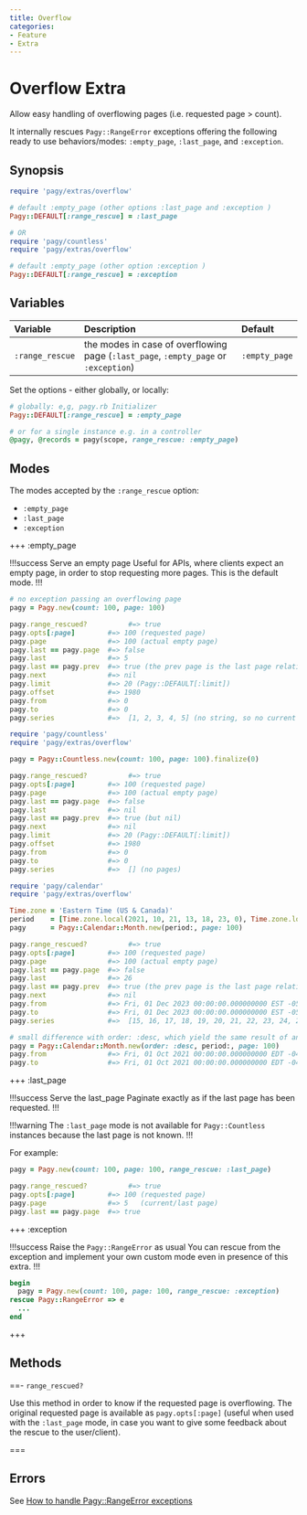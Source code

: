 ```yaml
---
title: Overflow
categories:
- Feature
- Extra
---
```


# Overflow Extra

Allow easy handling of overflowing pages (i.e. requested page > count).

It internally rescues `Pagy::RangeError` exceptions offering the following ready to use
behaviors/modes: `:empty_page`, `:last_page`, and `:exception`.

## Synopsis

```ruby pagy.rb (initializer)
require 'pagy/extras/overflow'

# default :empty_page (other options :last_page and :exception )
Pagy::DEFAULT[:range_rescue] = :last_page

# OR
require 'pagy/countless'
require 'pagy/extras/overflow'

# default :empty_page (other option :exception )
Pagy::DEFAULT[:range_rescue] = :exception

```

## Variables

| Variable    | Description                                                                         | Default       |
|:------------|:------------------------------------------------------------------------------------|:--------------|
| `:range_rescue` | the modes in case of overflowing page (`:last_page`, `:empty_page` or `:exception`) | `:empty_page` |

Set the options - either globally, or locally:

```ruby
# globally: e,g, pagy.rb Initializer
Pagy::DEFAULT[:range_rescue] = :empty_page

# or for a single instance e.g. in a controller
@pagy, @records = pagy(scope, range_rescue: :empty_page)
```

## Modes

The modes accepted by the `:range_rescue` option:

- `:empty_page`
- `:last_page`
- `:exception`

+++ :empty_page

!!!success Serve an empty page
Useful for APIs, where clients expect an empty page, in order to stop requesting more pages. This is the default mode.
!!!

```ruby Pagy instance example
# no exception passing an overflowing page
pagy = Pagy.new(count: 100, page: 100)

pagy.range_rescued?          #=> true
pagy.opts[:page]        #=> 100 (requested page)
pagy.page               #=> 100 (actual empty page)
pagy.last == pagy.page  #=> false
pagy.last               #=> 5
pagy.last == pagy.prev  #=> true (the prev page is the last page relative to the overflowing page)
pagy.next               #=> nil
pagy.limit              #=> 20 (Pagy::DEFAULT[:limit])
pagy.offset             #=> 1980
pagy.from               #=> 0
pagy.to                 #=> 0
pagy.series             #=>  [1, 2, 3, 4, 5] (no string, so no current page highlighted in the UI)
```

```ruby Pagy::Countless instance example
require 'pagy/countless'
require 'pagy/extras/overflow'

pagy = Pagy::Countless.new(count: 100, page: 100).finalize(0)

pagy.range_rescued?          #=> true
pagy.opts[:page]        #=> 100 (requested page)
pagy.page               #=> 100 (actual empty page)
pagy.last == pagy.page  #=> false
pagy.last               #=> nil
pagy.last == pagy.prev  #=> true (but nil)
pagy.next               #=> nil
pagy.limit              #=> 20 (Pagy::DEFAULT[:limit])
pagy.offset             #=> 1980
pagy.from               #=> 0
pagy.to                 #=> 0
pagy.series             #=>  [] (no pages)
```

```ruby Pagy::Calendar::Month instance example
require 'pagy/calendar'
require 'pagy/extras/overflow'

Time.zone = 'Eastern Time (US & Canada)'
period    = [Time.zone.local(2021, 10, 21, 13, 18, 23, 0), Time.zone.local(2023, 11, 13, 15, 43, 40, 0)]
pagy      = Pagy::Calendar::Month.new(period:, page: 100)

pagy.range_rescued?          #=> true
pagy.opts[:page]        #=> 100 (requested page)
pagy.page               #=> 100 (actual empty page)
pagy.last == pagy.page  #=> false
pagy.last               #=> 26
pagy.last == pagy.prev  #=> true (the prev page is the last page relative to the overflowing page)
pagy.next               #=> nil
pagy.from               #=> Fri, 01 Dec 2023 00:00:00.000000000 EST -05:00 (end time of the final unit)
pagy.to                 #=> Fri, 01 Dec 2023 00:00:00.000000000 EST -05:00 (same as from: if used it gets no records)
pagy.series             #=>  [15, 16, 17, 18, 19, 20, 21, 22, 23, 24, 25, 26] (no string, so no current page highlighted in the UI)

# small difference with order: :desc, which yield the same result of an empty page
pagy = Pagy::Calendar::Month.new(order: :desc, period:, page: 100)
pagy.from               #=> Fri, 01 Oct 2021 00:00:00.000000000 EDT -04:00 (start time of initial unit)
pagy.to                 #=> Fri, 01 Oct 2021 00:00:00.000000000 EDT -04:00 (same as from: if used it gets no records)
```

+++ :last_page

!!!success Serve the last_page
Paginate exactly as if the last page has been requested.
!!!

!!!warning
The `:last_page` mode is not available for `Pagy::Countless` instances because the last page is not known.
!!!

For example:

```ruby Controller
pagy = Pagy.new(count: 100, page: 100, range_rescue: :last_page)

pagy.range_rescued?          #=> true
pagy.opts[:page]        #=> 100 (requested page)
pagy.page               #=> 5   (current/last page)
pagy.last == pagy.page  #=> true
```

+++ :exception

!!!success Raise the `Pagy::RangeError` as usual
You can rescue from the exception and implement your own custom mode even in presence of this extra.
!!!

```ruby
begin
  pagy = Pagy.new(count: 100, page: 100, range_rescue: :exception)
rescue Pagy::RangeError => e
  ...
end
```

+++

## Methods

==- `range_rescued?`

Use this method in order to know if the requested page is overflowing. The original requested page is available
as `pagy.opts[:page]` (useful when used with the `:last_page` mode, in case you want to give some feedback about the rescue to the
user/client).

===

## Errors

See [How to handle Pagy::RangeError exceptions](/docs/how-to.md#handle-pagyoverflowerror-exceptions)
